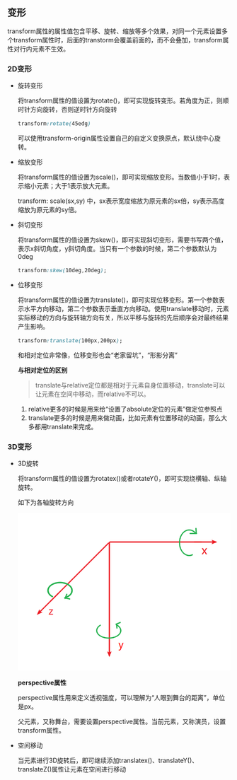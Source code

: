 ## 变形

transform属性的属性值包含平移、旋转、缩放等多个效果，对同一个元素设置多个transform属性时，后面的transtorm会覆盖前面的，而不会叠加，transform属性对行内元素不生效。

### 2D变形

* 旋转变形

  将transform属性的值设置为rotate()，即可实现旋转变形。若角度为正，则顺时针方向旋转，否则逆时针方向旋转

  ```css
  transform:rotate(45edg)
  ```

  可以使用transform-origin属性设置自己的自定义变换原点，默认绕中心旋转。

  

* 缩放变形

  将transform属性的值设置为scale()，即可实现缩放变形。当数值小于1时，表示缩小元素；大于1表示放大元素。

  transform: scale(sx,sy) 中，sx表示宽度缩放为原元素的sx倍，sy表示高度缩放为原元素的sy倍。

* 斜切变形

  将transform属性的值设置为skew()，即可实现斜切变形，需要书写两个值，表示x斜切角度，y斜切角度。当只有一个参数的时候，第二个参数默认为0deg

  ```css
  transform:skew(10deg,20deg);
  ```

* 位移变形

  将transform属性的值设置为translate()，即可实现位移变形。第一个参数表示水平方向移动，第二个参数表示垂直方向移动。使用translate移动时，元素实际移动的方向与旋转轴方向有关，所以平移与旋转的先后顺序会对最终结果产生影响。

  ```css
  transform:translate(100px,200px);
  ```

  和相对定位非常像，位移变形也会“老家留坑”，“形影分离”
  
  **与相对定位的区别**
  
  > translate与relative定位都是相对于元素自身位置移动，translate可以让元素在空间中移动，而relative不可以。
  
  1. relative更多的时候是用来给“设置了absolute定位的元素”做定位参照点
  2. translate更多的时候是用来做动画，比如元素有位置移动的动画，那么大多都用translate来完成。

### 3D变形

* 3D旋转

  将transform属性的值设置为rotatex()或者rotateY()，即可实现绕横轴、纵轴旋转。

  如下为各轴旋转方向

  ![](../../../images/transform_coordinate.png)

  **perspective属性**

  perspective属性用来定义透视强度，可以理解为“人眼到舞台的距离”，单位是px。

  父元素，又称舞台，需要设置perspective属性。当前元素，又称演员，设置transform属性。

* 空间移动

  当元素进行3D旋转后，即可继续添加translatex()、translateY()、translateZ()属性让元素在空间进行移动